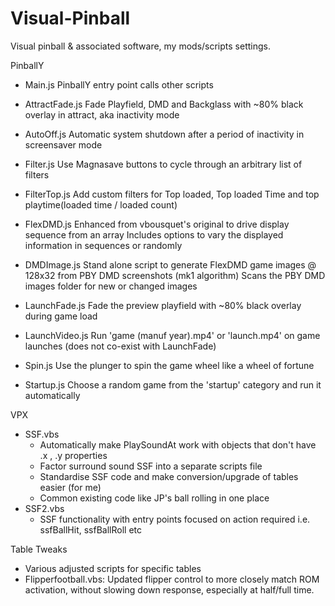 # Visual-Pinball
Visual pinball & associated software, my mods/scripts settings.

PinballY
  - Main.js         PinballY entry point calls other scripts
  
  - AttractFade.js  Fade Playfield, DMD and Backglass with ~80% black overlay in attract, aka inactivity mode 
  - AutoOff.js      Automatic system shutdown after a period of inactivity in screensaver mode
  
  - Filter.js       Use Magnasave buttons to cycle through an arbitrary list of filters
  - FilterTop.js    Add custom filters for Top loaded, Top loaded Time and top playtime(loaded time / loaded count)
  
  - FlexDMD.js      Enhanced from vbousquet's original to drive display sequence from an array
                    Includes options to vary the displayed information in sequences or randomly
  
  - DMDImage.js     Stand alone script to generate FlexDMD game images @ 128x32 from PBY DMD screenshots (mk1 algorithm)
                    Scans the PBY DMD images folder for new or changed images
  
  - LaunchFade.js   Fade the preview playfield with ~80% black overlay during game load
  - LaunchVideo.js  Run 'game (manuf year).mp4' or 'launch.mp4' on game launches (does not co-exist with LaunchFade)
  
  - Spin.js         Use the plunger to spin the game wheel like a wheel of fortune
  - Startup.js      Choose a random game from the 'startup' category and run it automatically


VPX
  - SSF.vbs
    - Automatically make PlaySoundAt work with objects that don't have .x , .y properties
    - Factor surround sound SSF into a separate scripts file
    - Standardise SSF code and make conversion/upgrade of tables easier (for me) 
    - Common existing code like JP's ball rolling in one place  
  - SSF2.vbs
    - SSF functionality with entry points focused on action required i.e. ssfBallHit, ssfBallRoll etc

Table Tweaks
  - Various adjusted scripts for specific tables
  - Flipperfootball.vbs: Updated flipper control to more closely match ROM activation, without slowing down response, especially at half/full time.
